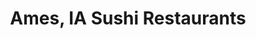 ---
layout: city
title: Ames, IA Sushi Restaurants
permalink: /iowa/ames/
stateAbbr: IA
stateName: Iowa
cityName: Ames

---
